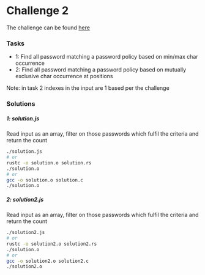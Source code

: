 # Challenge 2

The challenge can be found [here][1]

### Tasks

- 1: Find all password matching a password policy based on min/max char occurrence
- 2: Find all password matching a password policy based on mutually exclusive char occurrence at positions

Note: in task 2 indexes in the input are 1 based per the challenge

### Solutions

##### 1: solution.js

Read input as an array, filter on those passwords which fulfil the criteria and return the count
```bash
./solution.js
# or
rustc -o solution.o solution.rs
./solution.o
# or
gcc -o solution.o solution.c
./solution.o
```

##### 2: solution2.js

Read input as an array, filter on those passwords which fulfil the criteria and return the count
```bash
./solution2.js
# or
rustc -o solution2.o solution2.rs
./solution.o
# or
gcc -o solution2.o solution2.c
./solution2.o
```

[1]: <https://adventofcode.com/2020/day/2> "Advent of Code day 2 challenge"
